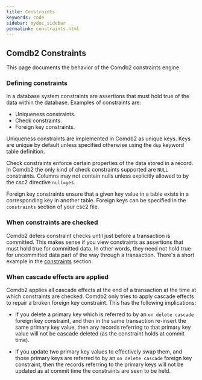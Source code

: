 ```yaml
---
title: Constraints
keywords: code
sidebar: mydoc_sidebar
permalink: constraints.html
---
```


## Comdb2 Constraints

This page documents the behavior of the Comdb2 constraints engine.

### Defining constraints

In a database system constraints are assertions that must hold true of the data within the database.  Examples of constraints are:

* Uniqueness constraints.
* Check constraints.
* Foreign key constraints.

Uniqueness constraints are implemented in Comdb2 as unique keys.  Keys are unique by default unless specified otherwise using the `dup` keyword table definition.

Check constraints enforce certain properties of the data stored in a record.  In Comdb2 the only kind of check constraints supported are `NULL` constraints.  Columns may not contain nulls unless explicitly allowed to by the csc2 directive `null=yes`.

Foreign key constraints ensure that a given key value in a table exists in a corresponding key in another table.  Foreign keys can be specified in the `constraints` section of your csc2 file.

### When constraints are checked

Comdb2 defers constraint checks until just before a transaction is committed.  This makes sense if you view constraints as assertions that must hold true for committed data.  In other words, they need not hold true for uncommitted data part of the way through a transaction.  There's a short example in the
[constraints](transaction_model.html#constraints) section.

### When cascade effects are applied

Comdb2 applies all cascade effects at the end of a transaction at the time at which constraints are checked.  Comdb2 only tries to apply cascade effects to repair a broken foreign key constraint.  This has the following implications:

* If you delete a primary key which is referred to by an `on delete cascade` foreign key constraint, and then in the same transaction re-insert the same primary key value, then any records referring to that primary key value will not be cascade deleted (as the constraint holds at commit time).

* If you update two primary key values to effectively swap them, and those primary keys are referred to by an `on delete cascade` foreign key constraint, then the records referring to the primary keys will not be updated as at commit time the constraints are seen to be held.
